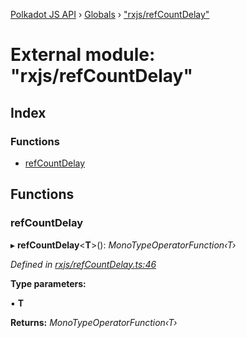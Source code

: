 [Polkadot JS API](../README.md) › [Globals](../globals.md) › ["rxjs/refCountDelay"](_rxjs_refcountdelay_.md)

# External module: "rxjs/refCountDelay"

## Index

### Functions

* [refCountDelay](_rxjs_refcountdelay_.md#refcountdelay)

## Functions

###  refCountDelay

▸ **refCountDelay**<**T**>(): *MonoTypeOperatorFunction‹T›*

*Defined in [rxjs/refCountDelay.ts:46](https://github.com/polkadot-js/api/blob/f77ae4d99f/packages/rpc-core/src/rxjs/refCountDelay.ts#L46)*

**Type parameters:**

▪ **T**

**Returns:** *MonoTypeOperatorFunction‹T›*
